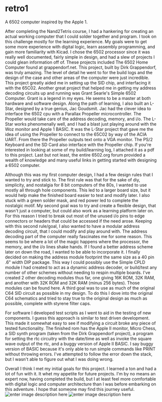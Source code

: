 

# retro1
A 6502 computer inspired by the Apple 1.

After completing the Nand2Tetris course, I had a hankering for creating an actual working computer that I could solder together and program. I took on this challenge mostly for the learning experience. My goals were to get some more experience with digital logic, learn assembly programming, and gain more familiarity with Kicad. I chose the 6502 processor since it was really well documented, fairly simple in design, and had a slew of projects I could glean information off of. These projects included The 6502 Home Computer found at grappendorf.net. This project, built by Dirk Grappendorf, was truly amazing. The level of detail he went to for the build logs and the design of the case and other areas of the computer were just incredible. This project greatly aided me in setting up the SID chip, and interfacing it with the 65C02. Another great project that helped me in getting my address decoding circuits up and running was Grant Searle's Simple 6502 Computer. Grant is a legend in my eyes. He seems to be a master at both hardware and software design. Along the path of learning, I also built an L-Star, designed by a true genius, Jac Goudsmit. Jac had the clever idea to interface the 6502 cpu with a Parallax Propeller microcontroller. The Propeller would take care of the address decoding, memory, and i/o. The L-Star works phenomenally well, and I had a blast just playing around with the Woz monitor and Apple 1 BASIC. It was the L-Star project that gave me the idea of using the Propeller to connect to the 65C02 by way of the ACIA UART. From there the Propeller outputs text onto a VGA monitor. The PS/2 Keyboard and the SD Card also interface with the Propeller chip. If you're interested in looking at some of my build/learning log, I attached it as a pdf to this project. Last but not least, the entire 6502.org forum provided a wealth of knowledge and many useful links in getting started with designing a 6502 computer.

Although this was my first computer design, I had a few design rules that I wanted to try and stick to. The first rule was that for the sake of diy, simplicity, and nostalgia for 8 bit computers of the 80s, I wanted to use mostly all through hole components. This led to a larger board size, but it would help make the finished board easier to test and modify later. I also stuck with a green solder mask, and red power led to complete the nostalgic motif. My second goal was to try and create a flexible design, that wasn't just a computer, but could also work as a learning platform later on. For this reason I tried to break out most of the unused i/o pins to edge connectors or headers that could be accessed if the need arose. Keeping with this second rule/goal, I also wanted to have a modular address decoding circuit, that I could modify and play around with. The address decoding part of the computer really fascinates me for some reason. This seems to be where a lot of the magic happens where the processor, the memory, and the i/o lines shake hands. If I found a better address scheme later on down the road, I wanted to be able to incorporate it. I finally decided on making the address module footprint the same size as a 40 pin .6" width DIP package. This way I could possibly use the Simple CPLD module I had created to act as a dynamic address decoder, or build/test any number of other schemes without needing to respin multiple boards. I've created 2 other decoding modules thus far, one giving 16K ROM, 32K RAM, and another with 32K ROM and 32K RAM (minus 256 bytes). Those modules can be found here. A third goal was to use as much of the original C64 SID circuit as possible in my design. To do this I dove into the original C64 schematics and tried to stay true to the original design as much as possible, complete with styrene filter caps.

For software I developed test scripts as I went to aid in the testing of new components. I guess this approach is similar to test driven development. This made it somewhat easy to see if modifying a circuit broke any piece of tested functionality. The finished rom has the Apple II monitor, Micro Chess, a SID synth program (taken from the Dirk Grappendorf project), a program for setting the rtc circuitry with the date/time as well as invoke the square wave output of the rtc, and a buggy version of Apple II BASIC. I say buggy version of BASIC because it's only able to run simple commands like PRINT without throwing errors. I've attempted to follow the error down the stack, but I wasn't able to figure out what I was doing wrong.

Overall I think I met my initial goals for this project. I learned a ton and had a lot of fun with it. It whet my appetite for future projects. I'm by no means an expert now, having completed the build, but I at least feel more comfortable with digital logic and computer architecture than I was before embarking on this adventure. I hope that someone may find this journey useful.
![enter image description here](https://lh3.googleusercontent.com/fglWtAJCevHwNHitfqwmh59DB7SCrmaY4Cde7DSnNZGUuWjSP1T_K4Sza81S8SkwDSR8f0cAsCZcXrHBxVfq7lEVa40fMF0jiuMtJqIvsIB2mTvOLm1gEZugCN2shx14FbcY2ICCn9GYni_Hr3OoCRJ3NOJNTxIuLEaRnTQdclNc5-4JmCeOSQDs5hj3_pFUKfmkMMD3RZiOb4AY4mAprEhdzLCM-OcGjCZ7LJ_U_UnW8B_6idliqK8M6GhG17WzaAKzX5WCYocFs9tQVj3prhMANBtD1q44_VC0PiqtTZwKPRHGvf3pS4i0vqBa5gGyxCSleta0akQDUbZ26vVzgN29EoRZqXbwIowJuD4dpYhbpNwrGQKOvZG10akbij0dUr_k_47sVvovlghGmz1eDEvNSYMJ7_vnUanjaknb8TAluUBUwwbXXYEOKqsA5p-iqbBp2RSjtZfItw-o61QujH6Z5fookMK4FzQu3joGYjcQgik6-g3tV017gighvtXwkUjbqdavWAG44vPoDuq7uQf8YDcWi8nXSl8oulNP1lsnQUAVJCpLr327_fhAIpzRiy3U48-azrM80l-8SI9SRaN4skLesd__WpcA2H90=w1688-h949-no)
![enter image description here](https://lh3.googleusercontent.com/QYqx29z2ymyEWxP5m5uKgNd9Pa6mb7tNoMsc7oYq2Ut0TmxsU7dmUhDBmqKuHvHBYXxI9zO1PFYy1nu2mCsevmKC3gORMFsfGXysLRs9zVNUyr0s0FJnZi4j0Udug8q6yaQrdhmXk3QJ9_tqXPRxoHP9WNgtqpQAlMe_dBgFVIfwTGDDCeTwBzzgiwrvfR88nAdLAQ4-y25hKn4TfD8rXsVq1a2xxI0Id7E4VsfZQ3tN5YmXVZiNZAvSt6PLiYckGK7UFSMGdzr-E_di0D0Uo7xzA6c2TorTx3M2vlX1RpKPV2DsBcJGprVH6lnGokstKRa5GP217JrhYurn79hEbUm9x18iPsnyDxzInUW21zWw9u0ExczKfQzWu_1LAH4bpiB6Vxduij-LyXyE4O9N-msowIa_P7IDBZjAU76E53f0r80ieQ6I1trgZ9EtsZyzM0ppxwFWNtqGGn_WT3clt0u6kuVGezsbDYdQdiSQTUHa-oSL8hdTwatpJyNoCosWKh2sbOtvYXGuNMh-RQZxDYHLHnvrbYrYajidoalFqE6OQQTAaI8-LGlqrowyx-N-mcE_WUjxVjkkSlrhV25zEWCaVsaOF8PETNkrOGIB=w1688-h949-no)
